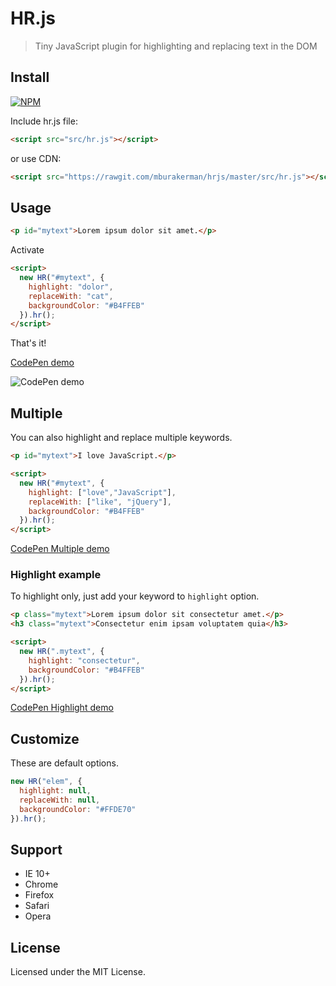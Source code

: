 # HR.js

> Tiny JavaScript plugin for highlighting and replacing text in the DOM



## Install

[![NPM](https://nodei.co/npm/hrjs.png?mini=true)](https://www.npmjs.com/package/hrjs)

Include hr.js file:
```html
<script src="src/hr.js"></script>
```
or use CDN:
```html
<script src="https://rawgit.com/mburakerman/hrjs/master/src/hr.js"></script>
```



## Usage

```html
<p id="mytext">Lorem ipsum dolor sit amet.</p>
```
Activate

```html
<script>
  new HR("#mytext", {
    highlight: "dolor",
    replaceWith: "cat",
    backgroundColor: "#B4FFEB"
  }).hr();
</script>
```
That's it!

[CodePen demo](https://codepen.io/anon/pen/ZKWBYV)

![CodePen demo](https://media.giphy.com/media/l4FGuX1VuJFbENUjK/giphy.gif)


## Multiple

You can also highlight and replace multiple keywords.

```html
<p id="mytext">I love JavaScript.</p>
```

```html
<script>
  new HR("#mytext", {
    highlight: ["love","JavaScript"],
    replaceWith: ["like", "jQuery"],
    backgroundColor: "#B4FFEB"
  }).hr();
</script>
```
[CodePen Multiple demo](https://codepen.io/anon/pen/XRdNbw)



### Highlight example

To highlight only, just add your keyword to `highlight` option.

```html
<p class="mytext">Lorem ipsum dolor sit consectetur amet.</p>
<h3 class="mytext">Consectetur enim ipsam voluptatem quia</h3>
```

```html
<script>
  new HR(".mytext", {
    highlight: "consectetur",
    backgroundColor: "#B4FFEB"
  }).hr();
</script>
```
[CodePen Highlight demo](https://codepen.io/anon/pen/Vbampm)



## Customize

These are default options.

```js
new HR("elem", {
  highlight: null,
  replaceWith: null,
  backgroundColor: "#FFDE70"
}).hr();
```


## Support

- IE 10+
- Chrome 
- Firefox
- Safari
- Opera


## License

Licensed under the MIT License.
